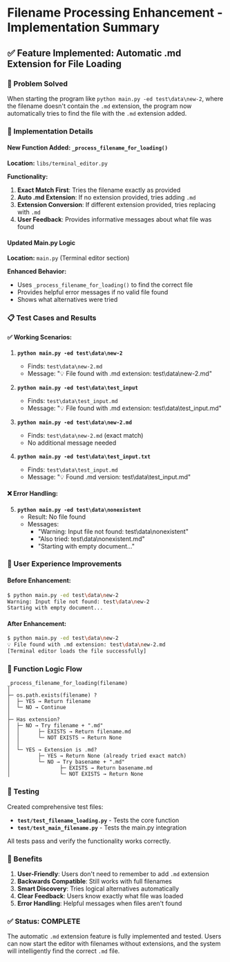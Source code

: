 # Filename Processing Enhancement - Implementation Summary

## ✅ Feature Implemented: Automatic .md Extension for File Loading

### 🎯 Problem Solved
When starting the program like `python main.py -ed test\data\new-2`, where the filename doesn't contain the `.md` extension, the program now automatically tries to find the file with the `.md` extension added.

### 🔧 Implementation Details

#### New Function Added: `_process_filename_for_loading()`
**Location:** `libs/terminal_editor.py`

**Functionality:**
1. **Exact Match First**: Tries the filename exactly as provided
2. **Auto .md Extension**: If no extension provided, tries adding `.md`
3. **Extension Conversion**: If different extension provided, tries replacing with `.md`
4. **User Feedback**: Provides informative messages about what file was found

#### Updated Main.py Logic
**Location:** `main.py` (Terminal editor section)

**Enhanced Behavior:**
- Uses `_process_filename_for_loading()` to find the correct file
- Provides helpful error messages if no valid file found
- Shows what alternatives were tried

### 📋 Test Cases and Results

#### ✅ Working Scenarios:
1. **`python main.py -ed test\data\new-2`**
   - Finds: `test\data\new-2.md`
   - Message: "💡 File found with .md extension: test\data\new-2.md"

2. **`python main.py -ed test\data\test_input`**
   - Finds: `test\data\test_input.md`
   - Message: "💡 File found with .md extension: test\data\test_input.md"

3. **`python main.py -ed test\data\new-2.md`**
   - Finds: `test\data\new-2.md` (exact match)
   - No additional message needed

4. **`python main.py -ed test\data\test_input.txt`**
   - Finds: `test\data\test_input.md`
   - Message: "💡 Found .md version: test\data\test_input.md"

#### ❌ Error Handling:
5. **`python main.py -ed test\data\nonexistent`**
   - Result: No file found
   - Messages: 
     - "Warning: Input file not found: test\data\nonexistent"
     - "Also tried: test\data\nonexistent.md"
     - "Starting with empty document..."

### 🎯 User Experience Improvements

#### Before Enhancement:
```bash
$ python main.py -ed test\data\new-2
Warning: Input file not found: test\data\new-2
Starting with empty document...
```

#### After Enhancement:
```bash
$ python main.py -ed test\data\new-2
💡 File found with .md extension: test\data\new-2.md
[Terminal editor loads the file successfully]
```

### 🔄 Function Logic Flow

```
_process_filename_for_loading(filename)
│
├─ os.path.exists(filename) ?
│  ├─ YES → Return filename
│  └─ NO → Continue
│
├─ Has extension?
│  ├─ NO → Try filename + ".md"
│  │      ├─ EXISTS → Return filename.md
│  │      └─ NOT EXISTS → Return None
│  │
│  └─ YES → Extension is .md?
│         ├─ YES → Return None (already tried exact match)
│         └─ NO → Try basename + ".md"
│                ├─ EXISTS → Return basename.md
│                └─ NOT EXISTS → Return None
```

### 🧪 Testing

Created comprehensive test files:
- **`test/test_filename_loading.py`** - Tests the core function
- **`test/test_main_filename.py`** - Tests the main.py integration

All tests pass and verify the functionality works correctly.

### 📝 Benefits

1. **User-Friendly**: Users don't need to remember to add `.md` extension
2. **Backwards Compatible**: Still works with full filenames
3. **Smart Discovery**: Tries logical alternatives automatically
4. **Clear Feedback**: Users know exactly what file was loaded
5. **Error Handling**: Helpful messages when files aren't found

### ✅ Status: COMPLETE

The automatic `.md` extension feature is fully implemented and tested. Users can now start the editor with filenames without extensions, and the system will intelligently find the correct `.md` file.
